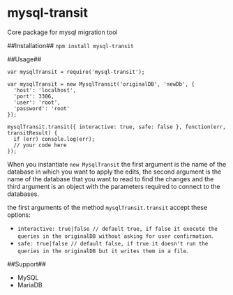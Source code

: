 # mysql-transit
Core package for mysql migration tool

##Installation##
`npm install mysql-transit`

##Usage##
```
var mysqlTransit = require('mysql-transit');

var mysqlTransit = new MysqlTransit('originalDB', 'newDb', {
  'host': 'localhost',
  'port': 3306,
  'user': 'root',
  'password': 'root'
});

mysqlTransit.transit({ interactive: true, safe: false }, function(err, transitResult) {
  if (err) console.log(err);
  // your code here
});

```
When you instantiate `new MysqlTransit` the first argument is the name of the database in which you want to apply the edits, the second argument is the name of the database that you want to read to find the changes and the third argument is an object with the parameters required to connect to the databases.

the first arguments of the method `mysqlTransit.transit` accept these options:
- `interactive: true|false // default true, if false it execute the queries in the originalDB without asking for user confirmation`.
- `safe: true|false // default false, if true it doesn't run the queries in the originalDB but it writes them in a file`.

##Support##
- MySQL
- MariaDB
 
